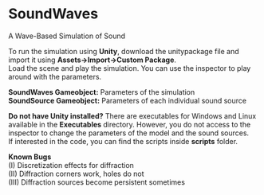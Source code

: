 # SoundWaves
A Wave-Based Simulation of Sound

To run the simulation using <b>Unity</b>, download the unitypackage file and import it using <b>Assets->Import->Custom Package</b>.<br />
Load the scene and play the simulation. You can use the inspector to play around with the parameters.

<b>SoundWaves Gameobject:</b> Parameters of the simulation<br />
<b>SoundSource Gameobject:</b> Parameters of each individual sound source

<b>Do not have Unity installed?</b>
There are executables for Windows and Linux available in the <b>Executables</b> directory. However, you do not access to the inspector to
change the parameters of the model and the sound sources.<br />
If interested in the code, you can find the scripts inside <b>scripts</b> folder.

<b>Known Bugs</b><br />
(I) Discretization effects for diffraction<br />
(II) Diffraction corners work, holes do not<br />
(III) Diffraction sources become persistent sometimes<br />
